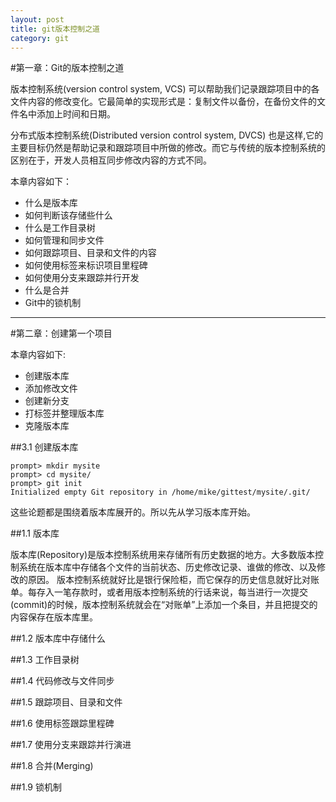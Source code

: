 ```yaml
---
layout: post
title: git版本控制之道
category: git
---
```


#第一章：Git的版本控制之道  

  版本控制系统(version control system, VCS) 可以帮助我们记录跟踪项目中的各文件内容的修改变化。它最简单的实现形式是：复制文件以备份，在备份文件的文件名中添加上时间和日期。
  
 分布式版本控制系统(Distributed version control system, DVCS) 也是这样,它的主要目标仍然是帮助记录和跟踪项目中所做的修改。而它与传统的版本控制系统的区别在于，开发人员相互同步修改内容的方式不同。
  
本章内容如下：

*  什么是版本库
*  如何判断该存储些什么
*  什么是工作目录树
*  如何管理和同步文件
*  如何跟踪项目、目录和文件的内容
*  如何使用标签来标识项目里程碑
*  如何使用分支来跟踪并行开发
*  什么是合并
*  Git中的锁机制

-----------------------------

#第二章：创建第一个项目  

本章内容如下:
* 创建版本库
* 添加修改文件
* 创建新分支
* 打标签并整理版本库
* 克隆版本库

##3.1 创建版本库


	prompt> mkdir mysite
	prompt> cd mysite/
	prompt> git init 
	Initialized empty Git repository in /home/mike/gittest/mysite/.git/
这些论题都是围绕着版本库展开的。所以先从学习版本库开始。

##1.1 版本库  

版本库(Repository)是版本控制系统用来存储所有历史数据的地方。大多数版本控制系统在版本库中存储各个文件的当前状态、历史修改记录、谁做的修改、以及修改的原因。
版本控制系统就好比是银行保险柜，而它保存的历史信息就好比对账单。每存入一笔存款时，或者用版本控制系统的行话来说，每当进行一次提交(commit)的时候，版本控制系统就会在“对账单”上添加一个条目，并且把提交的内容保存在版本库里。

##1.2 版本库中存储什么

##1.3 工作目录树

##1.4 代码修改与文件同步

##1.5 跟踪项目、目录和文件

##1.6 使用标签跟踪里程碑

##1.7 使用分支来跟踪并行演进

##1.8 合并(Merging)

##1.9 锁机制
  


